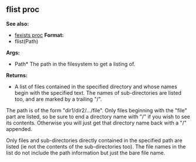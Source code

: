 ## flist proc
**See also:**
*   [fexists proc](/ref/proc/fexists.md) <!-- -->
**Format:**
*   flist(Path)
<!-- -->
**Args:**
*   Path* The path in the filesystem to get a listing of.
<!-- -->
**Returns:**
*   A list of files contained in the specified directory and whose names
    begin with the specified text. The names of sub-directories are
    listed too, and are marked by a trailing \"/\".


The path is of the form \"dir1/dir2/\.../file\". Only files
beginning with the \"file\" part are listed, so be sure to end a
directory name with \"/\" if you wish to see its contents. Otherwise you
will just get that directory name back with a \"/\" appended.


Only files and sub-directories directly contained in the
specified path are listed (ie not the contents of the sub-directories
too). The file names in the list do not include the path information but
just the bare file name.